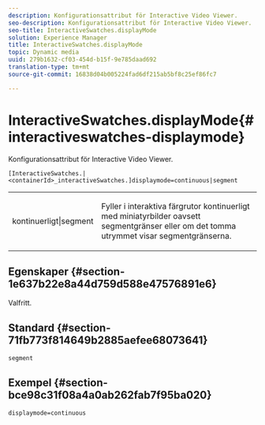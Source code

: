 ```yaml
---
description: Konfigurationsattribut för Interactive Video Viewer.
seo-description: Konfigurationsattribut för Interactive Video Viewer.
seo-title: InteractiveSwatches.displayMode
solution: Experience Manager
title: InteractiveSwatches.displayMode
topic: Dynamic media
uuid: 279b1632-cf03-454d-b15f-9e785daad692
translation-type: tm+mt
source-git-commit: 16838d04b005224fad6df215ab5bf8c25ef86fc7

---
```



# InteractiveSwatches.displayMode{#interactiveswatches-displaymode}

Konfigurationsattribut för Interactive Video Viewer.

`[InteractiveSwatches.|<containerId>_interactiveSwatches.]displaymode=continuous|segment`

<table id="table_441553CD34C94A58A9D7CBF772DEDDB6"> 
 <tbody> 
  <tr> 
   <td colname="col1"> <p> <span class="codeph"> kontinuerligt|segment</span> </p> </td> 
   <td colname="col2"> <p> Fyller i interaktiva färgrutor kontinuerligt med miniatyrbilder oavsett segmentgränser eller om det tomma utrymmet visar segmentgränserna. </p> </td> 
  </tr> 
 </tbody> 
</table>

## Egenskaper {#section-1e637b22e8a44d759d588e47576891e6}

Valfritt.

## Standard {#section-71fb773f814649b2885aefee68073641}

`segment`

## Exempel {#section-bce98c31f08a4a0ab262fab7f95ba020}

```
displaymode=continuous
```

